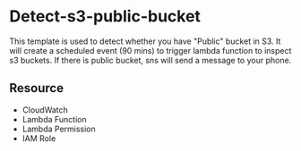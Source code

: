 # Detect-s3-public-bucket

This template is used to detect whether you have "Public" bucket in S3. It will create a scheduled event (90 mins) to trigger lambda function to inspect s3 buckets. If there is public bucket, sns will send a message to your phone.


## Resource
- CloudWatch
- Lambda Function
- Lambda Permission
- IAM Role
